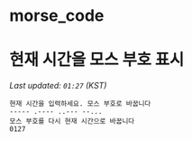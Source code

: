 # morse_code
# 현재 시간을 모스 부호 표시
<!-- MORSE_TIME_START -->
_Last updated: `01:27` (KST)_

```
현재 시간을 입력하세요. 모스 부호로 바꿉니다
----- .---- ..--- --...
모스 부호를 다시 현재 시간으로 바꿉니다
0127
```
<!-- MORSE_TIME_END -->
